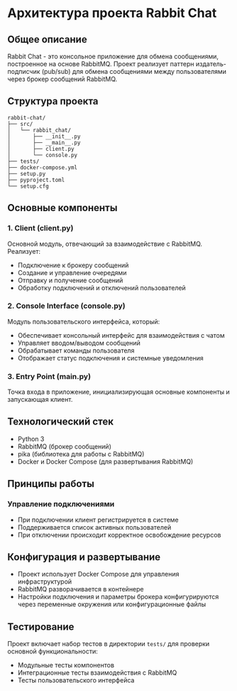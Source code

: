 # Архитектура проекта Rabbit Chat

## Общее описание
Rabbit Chat - это консольное приложение для обмена сообщениями, построенное на основе RabbitMQ. Проект реализует паттерн издатель-подписчик (pub/sub) для обмена сообщениями между пользователями через брокер сообщений RabbitMQ.

## Структура проекта

```
rabbit-chat/
├── src/
│   └── rabbit_chat/
│       ├── __init__.py
│       ├── __main__.py
│       ├── client.py
│       └── console.py
├── tests/
├── docker-compose.yml
├── setup.py
├── pyproject.toml
└── setup.cfg
```

## Основные компоненты

### 1. Client (client.py)
Основной модуль, отвечающий за взаимодействие с RabbitMQ. Реализует:
- Подключение к брокеру сообщений
- Создание и управление очередями
- Отправку и получение сообщений
- Обработку подключений и отключений пользователей

### 2. Console Interface (console.py)
Модуль пользовательского интерфейса, который:
- Обеспечивает консольный интерфейс для взаимодействия с чатом
- Управляет вводом/выводом сообщений
- Обрабатывает команды пользователя
- Отображает статус подключения и системные уведомления

### 3. Entry Point (__main__.py)
Точка входа в приложение, инициализирующая основные компоненты и запускающая клиент.

## Технологический стек
- Python 3
- RabbitMQ (брокер сообщений)
- pika (библиотека для работы с RabbitMQ)
- Docker и Docker Compose (для развертывания RabbitMQ)

## Принципы работы

### Управление подключениями
- При подключении клиент регистрируется в системе
- Поддерживается список активных пользователей
- При отключении происходит корректное освобождение ресурсов

## Конфигурация и развертывание
- Проект использует Docker Compose для управления инфраструктурой
- RabbitMQ разворачивается в контейнере
- Настройки подключения и параметры брокера конфигурируются через переменные окружения или конфигурационные файлы

## Тестирование
Проект включает набор тестов в директории `tests/` для проверки основной функциональности:
- Модульные тесты компонентов
- Интеграционные тесты взаимодействия с RabbitMQ
- Тесты пользовательского интерфейса 